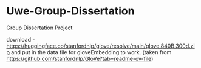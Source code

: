 # Uwe-Group-Dissertation
 Group Dissertation Project
 
 download - https://huggingface.co/stanfordnlp/glove/resolve/main/glove.840B.300d.zip and put in the data file for gloveEmbedding to work. (taken from https://github.com/stanfordnlp/GloVe?tab=readme-ov-file)
 
